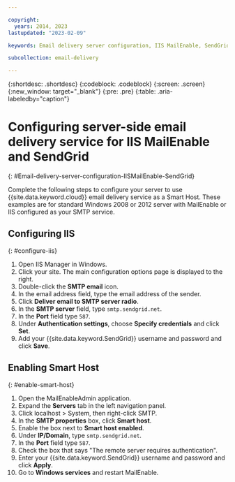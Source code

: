 ```yaml
---

copyright:
  years: 2014, 2023
lastupdated: "2023-02-09"

keywords: Email delivery server configuration, IIS MailEnable, SendGrid

subcollection: email-delivery

---
```


{:shortdesc: .shortdesc}
{:codeblock: .codeblock}
{:screen: .screen}
{:new_window: target="_blank"}
{:pre: .pre}
{:table: .aria-labeledby="caption"}

# Configuring server-side email delivery service for IIS MailEnable and SendGrid
{: #Email-delivery-server-configuration-IISMailEnable-SendGrid}

Complete the following steps to configure your server to use {{site.data.keyword.cloud}} email delivery service as a Smart Host. These examples are for standard Windows 2008 or 2012 server with MailEnable or IIS configured as your SMTP service.

## Configuring IIS
{: #configure-iis}

1. Open IIS Manager in Windows.
2. Click your site. The main configuration options page is displayed to the right.
3. Double-click the **SMTP email** icon.
4. In the email address field, type the email address of the sender.
5. Click **Deliver email to SMTP server radio**.
6. In the **SMTP server** field, type `smtp.sendgrid.net`.
7. In the **Port** field type `587`.
8. Under **Authentication settings**, choose **Specify credentials** and click **Set**.
9. Add your {{site.data.keyword.SendGrid}} username and password and click **Save**.

## Enabling Smart Host
{: #enable-smart-host}

1. Open the MailEnableAdmin application.
2. Expand the **Servers** tab in the left navigation panel.
3. Click localhost > System, then right-click SMTP.
4. In the **SMTP properties** box, click **Smart host**.
5. Enable the box next to **Smart host enabled**.
6. Under **IP/Domain**, type `smtp.sendgrid.net`.
7. In the **Port** field type `587`.
8. Check the box that says "The remote server requires authentication".
9. Enter your {{site.data.keyword.SendGrid}} username and password and click **Apply**.
10. Go to **Windows services** and restart MailEnable.
